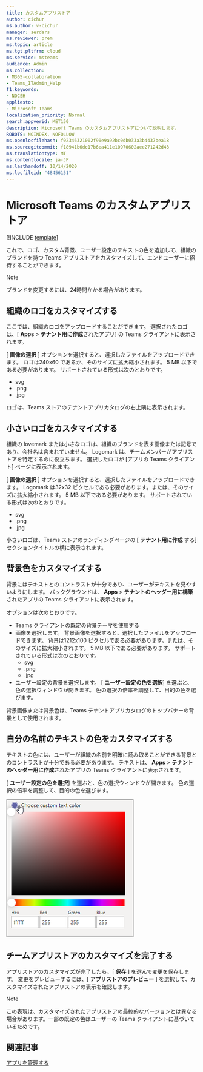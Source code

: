 ```yaml
---
title: カスタムアプリストア
author: cichur
ms.author: v-cichur
manager: serdars
ms.reviewer: prem
ms.topic: article
ms.tgt.pltfrm: cloud
ms.service: msteams
audience: Admin
ms.collection:
- M365-collaboration
- Teams_ITAdmin_Help
f1.keywords:
- NOCSH
appliesto:
- Microsoft Teams
localization_priority: Normal
search.appverid: MET150
description: Microsoft Teams のカスタムアプリストアについて説明します。
ROBOTS: NOINDEX, NOFOLLOW
ms.openlocfilehash: f02346321002f90e9a92bc0db033a3b4437bea18
ms.sourcegitcommit: f18941b6dc17b6ea411e10970602aee271242d43
ms.translationtype: MT
ms.contentlocale: ja-JP
ms.lasthandoff: 10/14/2020
ms.locfileid: "48456151"
---
```

# <a name="custom-apps-store-in-microsoft-teams"></a>Microsoft Teams のカスタムアプリストア

[!INCLUDE [template](includes/preview-feature.md)]

これで、ロゴ、カスタム背景、ユーザー設定のテキストの色を追加して、組織のブランドを持つ Teams アプリストアをカスタマイズして、エンドユーザーに招待することができます。

> [!Note]
> ブランドを変更するには、24時間かかる場合があります。

## <a name="customize-your-organization-logo"></a>組織のロゴをカスタマイズする

<!-- Bookmark used by Context Sensitive Help (CSH). Do not delete. -->
<a name="orglogo"> </a>
<!-- Do not remove the bookmark link above. -->

ここでは、組織のロゴをアップロードすることができます。 選択されたロゴは、[ **Apps**  >  **テナント用に作成**されたアプリ] の Teams クライアントに表示されます。

[ **画像の選択** ] オプションを選択すると、選択したファイルをアップロードできます。 ロゴは240x60 であるか、そのサイズに拡大縮小されます。 5 MB 以下である必要があります。 サポートされている形式は次のとおりです。

- svg
- .png
- .jpg

ロゴは、Teams ストアのテナントアプリカタログの右上隅に表示されます。

## <a name="customize-your-small-logo"></a>小さいロゴをカスタマイズする

<!-- Bookmark used by Context Sensitive Help (CSH). Do not delete. -->
<a name="orglogomark"> </a>
<!-- Do not remove the bookmark link above. -->

組織の lovemark または小さなロゴは、組織のブランドを表す画像または記号であり、会社名は含まれていません。 Logomark は、チームメンバーがアプリストアを特定するのに役立ちます。 選択したロゴが [アプリの Teams クライアント] ページに表示されます。

[ **画像の選択** ] オプションを選択すると、選択したファイルをアップロードできます。 Logomark は32x32 ピクセルである必要があります。または、そのサイズに拡大縮小されます。 5 MB 以下である必要があります。 サポートされている形式は次のとおりです。

- svg
- .png
- .jpg

小さいロゴは、Teams ストアのランディングページの [ **テナント用に作成** する] セクションタイトルの横に表示されます。

## <a name="customize-the-background-color"></a>背景色をカスタマイズする

<!-- Bookmark used by Context Sensitive Help (CSH). Do not delete. -->
<a name="custombackground"> </a>
<!-- Do not remove the bookmark link above. -->

背景にはテキストとのコントラストが十分であり、ユーザーがテキストを見やすいようにします。 バックグラウンドは、 **Apps**  >  **テナントのヘッダー用に構築**されたアプリの Teams クライアントに表示されます。

オプションは次のとおりです。

- Teams クライアントの既定の背景テーマを使用する
- 画像を選択します。 背景画像を選択すると、選択したファイルをアップロードできます。 背景は1212x100 ピクセルである必要があります。または、そのサイズに拡大縮小されます。 5 MB 以下である必要があります。 サポートされている形式は次のとおりです。
  - svg
  - .png
  - .jpg
- ユーザー設定の背景を選択します。 [ **ユーザー設定の色を選択**] を選ぶと、色の選択ウィンドウが開きます。 色の選択の倍率を調整して、目的の色を選びます。

背景画像または背景色は、Teams テナントアプリカタログのトップバナーの背景として使用されます。

## <a name="customize-the-text-color-of-your-name"></a>自分の名前のテキストの色をカスタマイズする

<!-- Bookmark used by Context Sensitive Help (CSH). Do not delete. -->
<a name="textcolor"> </a>
<!-- Do not remove the bookmark link above. -->

テキストの色には、ユーザーが組織の名前を明確に読み取ることができる背景とのコントラストが十分である必要があります。 テキストは、 **Apps**  >  **テナントのヘッダー用に作成**されたアプリの Teams クライアントに表示されます。

[ **ユーザー設定の色を選択**] を選ぶと、色の選択ウィンドウが開きます。 色の選択の倍率を調整して、目的の色を選びます。

 ![色選択ウィンドウの画像](media/choose-a-custom-color.png)

## <a name="complete-the-customization-of-your-team-apps-store"></a>チームアプリストアのカスタマイズを完了する

アプリストアのカスタマイズが完了したら、[ **保存** ] を選んで変更を保存します。
変更をプレビューするには、[ **アプリストアのプレビュー** ] を選択して、カスタマイズされたアプリストアの表示を確認します。

> [!Note]
> この表現は、カスタマイズされたアプリストアの最終的なバージョンとは異なる場合があります。一部の既定の色はユーザーの Teams クライアントに基づいているためです。

## <a name="related-article"></a>関連記事

[アプリを管理する](manage-apps.md)
